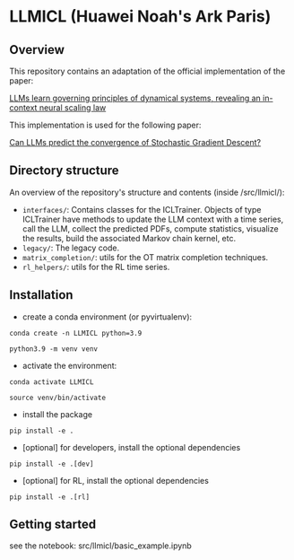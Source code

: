 # LLMICL (Huawei Noah's Ark Paris)

## Overview
This repository contains an adaptation of the official implementation of the paper:

   [LLMs learn governing principles of dynamical systems, revealing an in-context neural scaling law](http://arxiv.org/abs/2402.00795)

This implementation is used for the following paper:

   [Can LLMs predict the convergence of Stochastic Gradient Descent?](https://openreview.net/forum?id=FraikHzMu9)

## Directory structure 
An overview of the repository's structure and contents (inside /src/llmicl/):

- `interfaces/`: Contains classes for the ICLTrainer. Objects of type ICLTrainer have methods to update the LLM context with a time series, call the LLM, collect the predicted PDFs, compute statistics, visualize the results, build the associated Markov chain kernel, etc.
- `legacy/`: The legacy code.
- `matrix_completion/`: utils for the OT matrix completion techniques.
- `rl_helpers/`: utils for the RL time series.


## Installation

- create a conda environment (or pyvirtualenv):
```
conda create -n LLMICL python=3.9
```
```
python3.9 -m venv venv
```
- activate the environment:
```
conda activate LLMICL
```
```
source venv/bin/activate
```
- install the package
```
pip install -e .
```
- [optional] for developers, install the optional dependencies
```
pip install -e .[dev]
```
- [optional] for RL, install the optional dependencies
```
pip install -e .[rl]
```

## Getting started

see the notebook: src/llmicl/basic_example.ipynb